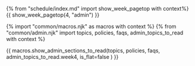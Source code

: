 {% from "schedule/index.md" import show_week_pagetop with context%}
{{ show_week_pagetop(4, "admin") }}

<div id="additional"></div>

{% import "common/macros.njk" as macros with context %}
{% from "common/admin.njk" import topics, policies, faqs, admin_topics_to_read with context %}

{{ macros.show_admin_sections_to_read(topics, policies, faqs, admin_topics_to_read.week4, is_flat=false ) }}